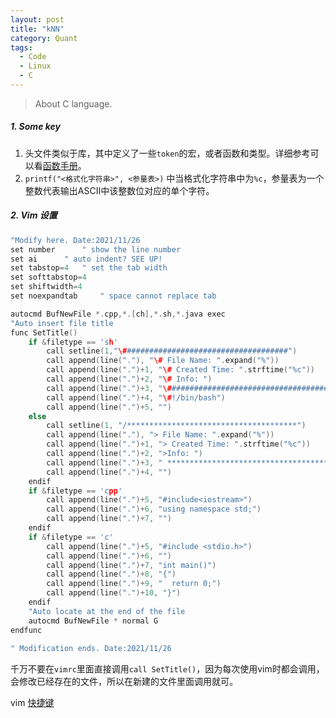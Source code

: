 ```yaml
---
layout: post
title: "kNN"
category: Quant
tags:
  - Code
  - Linux
  - C
---
```


> About C language.

##### 1. Some key

1. 头文件类似于库，其中定义了一些`token`的宏，或者函数和类型。详细参考可以看[函数手册](http://c.biancheng.net/ref/)。
2. `printf("<格式化字符串>", <参量表>)` 中当格式化字符串中为`%c`，参量表为一个整数代表输出ASCII中该整数位对应的单个字符。



##### 2. Vim 设置

```c
"Modify here. Date:2021/11/26
set number		" show the line number
set ai		" auto indent? SEE UP!
set tabstop=4	" set the tab width
set softtabstop=4	
set shiftwidth=4
set noexpandtab		" space cannot replace tab

autocmd BufNewFile *.cpp,*.[ch],*.sh,*.java exec
"Auto insert file title
func SetTitle()  
    if &filetype == 'sh' 
        call setline(1,"\#####################################") 
        call append(line("."), "\# File Name: ".expand("%")) 
        call append(line(".")+1, "\# Created Time: ".strftime("%c")) 
      	call append(line(".")+2, "\# Info: ")
        call append(line(".")+3, "\#####################################") 
        call append(line(".")+4, "\#!/bin/bash") 
        call append(line(".")+5, "") 
    else 
        call setline(1, "/**************************************") 
        call append(line("."), "> File Name: ".expand("%")) 
        call append(line(".")+1, "> Created Time: ".strftime("%c")) 
        call append(line(".")+2, ">Info: ")
      	call append(line(".")+3, " **************************************/") 
        call append(line(".")+4, "")
    endif
    if &filetype == 'cpp'
        call append(line(".")+5, "#include<iostream>")
        call append(line(".")+6, "using namespace std;")
        call append(line(".")+7, "")
    endif
    if &filetype == 'c'
        call append(line(".")+5, "#include <stdio.h>")
        call append(line(".")+6, "")
      	call append(line(".")+7, "int main()")
      	call append(line(".")+8, "{")
      	call append(line(".")+9, "	return 0;")
      	call append(line(".")+10, "}")
    endif
    "Auto locate at the end of the file
    autocmd BufNewFile * normal G
endfunc 
      
" Modification ends. Date:2021/11/26
```

千万不要在`vimrc`里面直接调用`call SetTitle()`，因为每次使用vim时都会调用，会修改已经存在的文件，所以在新建的文件里面调用就可。



vim [快捷键](https://www.cnblogs.com/markleaf/p/7808817.html)

